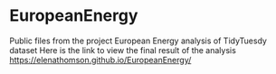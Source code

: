 # EuropeanEnergy
Public files from the project European Energy analysis of TidyTuesdy dataset
Here is the link to view the final result of the analysis https://elenathomson.github.io/EuropeanEnergy/
